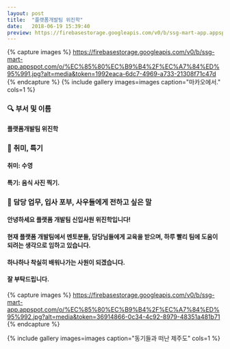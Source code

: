 ```yaml
---
layout: post
title:  "플랫폼개발팀 위진학"
date:   2018-06-19 15:39:40
preview: https://firebasestorage.googleapis.com/v0/b/ssg-mart-app.appspot.com/o/%EB%8F%99%EA%B8%B0%EC%82%AC%EC%A7%84%2F191919.jpg?alt=media&token=e85cc68a-f126-4d24-9780-315751b49d25
---
```


{% capture images %}
https://firebasestorage.googleapis.com/v0/b/ssg-mart-app.appspot.com/o/%EC%85%80%EC%B9%B4%2F%EC%A7%84%ED%95%991.jpg?alt=media&token=1992eaca-6dc7-4969-a733-21308f71c47d
{% endcapture %}
{% include gallery images=images caption="마카오에서." cols=1 %}

### 🔍 **부서 및 이름**

#### 플랫폼개발팀 위진학
    
### 🔔 **취미, 특기**

#### 취미: 수영
  
#### 특기: 음식 사진 찍기.

### 🔔 **담당 업무, 입사 포부, 사우들에게 전하고 싶은 말**

#### 안녕하세요 플랫폼 개발팀 신입사원 위진학입니다!
  
#### 현재 플랫폼 개발팀에서 멘토분들, 담당님들에게 교육을 받으며, 하루 빨리 팀에 도움이 되려는 생각으로 임하고 있습니다.
  
#### 하나하나 착실히 배워나가는 사원이 되겠습니다.

#### 잘 부탁드립니다. 

{% capture images %}
    https://firebasestorage.googleapis.com/v0/b/ssg-mart-app.appspot.com/o/%EC%85%80%EC%B9%B4%2F%EC%A7%84%ED%95%992.jpg?alt=media&token=36914866-0c34-4c92-8979-48351a481b71
{% endcapture %}

{% include gallery images=images caption="동기들과 떠난 제주도" cols=1 %}
